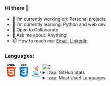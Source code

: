 ### Hi there 👋

- 🔭 I’m currently working on: Personal projects
- 🌱 I’m currently learning: Python and web dev
- 👯 Open to Collaborate
- 💬 Ask me about: Anything!
- 📫 How to reach me: 
  [Email](tanmayshr55@gmail.com),
  [LinkedIn](https://www.linkedin.com/in/tanmay-sharma-99648716b/)
  
### Languages: 
<img align="left" alt="HTML5" width="40px" src="https://raw.githubusercontent.com/github/explore/80688e429a7d4ef2fca1e82350fe8e3517d3494d/topics/html/html.png" />
<img align="left" alt="CSS3" width="40px" src="https://raw.githubusercontent.com/github/explore/80688e429a7d4ef2fca1e82350fe8e3517d3494d/topics/css/css.png" /> 
<img align="left" alt="Java" width="40px" src="https://raw.githubusercontent.com/devicons/devicon/master/icons/java/java-original.svg" />
<img src="https://camo.githubusercontent.com/842bd13064f5f1e868a4421faa16e312c2648a3d37f0851223043cd4987af0f2/68747470733a2f2f7777772e6b696e64706e672e636f6d2f706963632f6d2f3335352d333535393032375f632d70726f6772616d6d696e672d6c616e67756167652d6c6f676f2d636c69706172742d706e672d646f776e6c6f61642d632e706e67" alt="C" align="" width="38px">
<br>
<details>
  <summary>:zap: GitHub Stats</summary>

  <img align="left" alt="Tanmay's GitHub Stats" src="https://github-readme-stats.vercel.app/api?username=Tanmay-s55&show_icons=true&hide_border=true" />

</details>

<details>
  <summary>:zap: Most Used Languages</summary>

<img align="left" alt="Tanmay's GitHub Top Languages" src="https://github-readme-stats.vercel.app/api/top-langs/?username=Tanmay-s55" />

</details>

